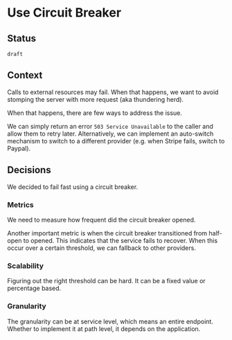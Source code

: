 # Use Circuit Breaker


## Status

`draft`


## Context

Calls to external resources may fail. When that happens, we want to avoid stomping the server with more request (aka thundering herd).

When that happens, there are few ways to address the issue.

We can simply return an error `503 Service Unavailable` to the caller and allow them to retry later. 
Alternatively, we can implement an auto-switch mechanism to switch to a different provider (e.g. when Stripe fails, switch to Paypal). 


## Decisions

We decided to fail fast using a circuit breaker. 


### Metrics 

We need to measure how frequent did the circuit breaker opened.

Another important metric is when the circuit breaker transitioned from half-open to opened. This indicates that the service fails to recover. 
When this occur over a certain threshold, we can fallback to other providers.


### Scalability

Figuring out the right threshold can be hard. It can be a fixed value or percentage based. 

### Granularity 


The granularity can be at service level, which means an entire endpoint. Whether to implement it at path level, it depends on the application.
